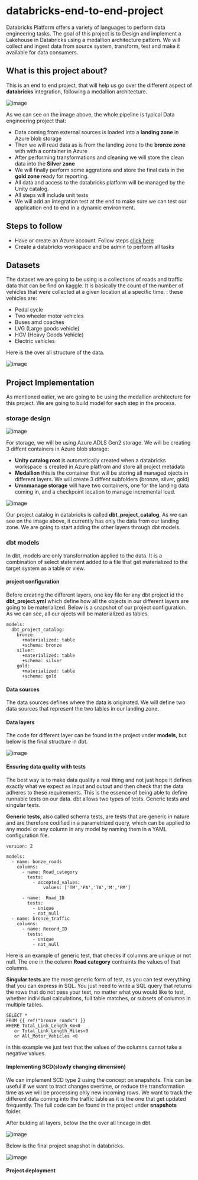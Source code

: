 # databricks-end-to-end-project


Databricks Platform offers a variety of languages to perform data engineering tasks. The goal of this project is to Design and implement a Lakehouse in Databricks using a medallion architecture pattern. We will collect and ingest data from source system, transform, test and make it available for data consumers.


## What is this project about?

This is an end to end project, that will help us go over the different aspect of <b> databricks</b> integration, following a medallion architecture.

![image](https://github.com/tmbothe/databricks-end-to-end-project/blob/main/images/dbt_project.jpg)

As we can see on the image above, the whole pipeline is typical Data engineering project that:
* Data coming from external sources is loaded into a **landing zone** in  Azure blob storage
* Then we will read data as is from the landing zone to the **bronze zone** with with a container in Azure
* After performing transformations and cleaning we will store the clean data into the **Silver zone**
* We will finally perform some aggrations and store the final data in the **gold zone** ready for reporting.
* All data and access to the databricks platform will be managed by the Unity catalog.
* All steps will include unit tests
* We will add an integration test at the end to make sure we can test our application end to end in a dynamic environment.

## Steps to follow
*  Have or create an Azure account. Follow steps [click here](https://learn.microsoft.com/en-us/azure/databricks/scenarios/quickstart-create-databricks-workspace-vnet-injection)
*  Create a databricks workspace and be admin to perform all tasks

## Datasets

The dataset we are going to be using is a collections of roads and traffic data that can be find on kaggle. It is basically the count of the number of vehicles that were collected at a given location at a specific time. : these vehicles are:
* Pedal cycle
* Two wheeler motor vehicles
* Buses amd coaches
* LVG (Large goods vehicle)
* HGV (Heavy Goods Vehicle)
* Electric vehicles

Here is the over all structure of the data.

![image](https://github.com/tmbothe/databricks-end-to-end-project/blob/main/images/schema.jpg)

## Project Implementation 

 As mentioned ealier, we are going to be using the medallion architecture for this project. We are going to build model for each step in the process.

 ### storage design 
 ![image](https://github.com/tmbothe/databricks-end-to-end-project/blob/main/images/storage_desing.jpg)
  
For storage, we will be using Azure ADLS Gen2 storage. We will be creating 3 diffent containers in Azure blob storage:
* **Unity catalog root** is automatically created when a databricks workspace is created in Azure platfrom and store all project metadata
* **Medallion**  this is the container that will be storing all managed ojects in different layers. We will create 3 diffent subfolders (bronze, silver, gold)
* **Umnmanage storage** will have two containers, one for the landing data coming in, and a checkpoint location to manage incremental load.

![image](https://github.com/tmbothe/databricks-end-to-end-project/blob/main/images/initial_project.jpg)

Our project catalog in databricks is called **dbt_project_catalog**. As we can see on the image above, it currently has only the data from our landing zone. We are going to start adding the other layers through dbt models.

### dbt models
In dbt, models are only transformation applied to the data. It is a combination of select statement added to a file that get materialized to the target system as a table or view.

#### project configuration 
Before creating the different layers, one key file for any dbt project id the **dbt_project.yml** which define how all the objects in our different layers are going to be materialized. Below is a snapshot of our project configuration. As we can see, all our ojects will be materialized as tables.
```
models:
  dbt_project_catalog:
    bronze:
      +materialized: table
      +schema: bronze
    silver:
      +materialized: table
      +schema: silver
    gold:
      +materialized: table
      +schema: gold
``` 
#### Data sources
The data sources defines where the data is originated.  We will define two data sources that represent the two tables in our landing zone.

#### Data layers
The code for different layer can be found in the project under **models**, but below is the final structure in dbt.


![image](https://github.com/tmbothe/databricks-end-to-end-project/blob/main/images/project_structure_in_dbt.jpg)

#### Ensuring data quality with tests

The best way is to make data quality a real thing and not just hope it defines exactly what we expect as input and output and then check that the data adheres to these requirements. This is the essence of being able to define runnable tests on our data. dbt allows two types of tests. Generic tests and singular tests.

**Generic tests**, also called schema tests, are tests that are generic in nature and are therefore codified in a parametrized query, which can be applied to any model or any column in any model by naming them in a YAML configuration file.
```
version: 2

models:
  - name: bonze_roads
    columns:
      - name: Road_category
        tests:
          - accepted_values:
              values: ['TM','PA','TA','M','PM']

      - name:  Road_ID
        tests:
          - unique
          - not_null
  - name: bronze_traffic
    columns:
      - name: Record_ID
        tests:
          - unique
          - not_null
```
Here is an example of generic test, that checks if columns are unique or not null. The one in the column **Road category** contraints the values of that columns.

**Singular tests** are the most generic form of test, as you can test everything that you can express in SQL. You just need to write a SQL query that returns the rows that do not pass your test, no matter what you would like to test, whether individual calculations, full table matches, or subsets of columns in multiple tables.

```
SELECT *
FROM {{ ref("bronze_roads") }}
WHERE Total_Link_Length_Km<0 
   or Total_Link_Length_Miles<0
   or All_Motor_Vehicles <0
```

in this example we just test that the values of the columns cannot take a negative values.

#### Implementing SCD(slowly changing dimension)
We can implement SCD type 2 using the concept on snapshots. This can be useful if we want to tract changes overtime, or reduce the transformation time as we will be processing only new incoming rows.
We want to track the different data coming into the traffic table as it is the one that get updated frequently. The full code can be found in the project under **snapshots** folder.

After bulding all layers, below the the over all lineage in dbt.

![image](https://github.com/tmbothe/databricks-end-to-end-project/blob/main/images/full_project_dag.jpg)

Below is the final project snapshot in databricks.

![image](https://github.com/tmbothe/databricks-end-to-end-project/blob/main/images/project_snapshot_databricks.jpg)

#### Project deployment
